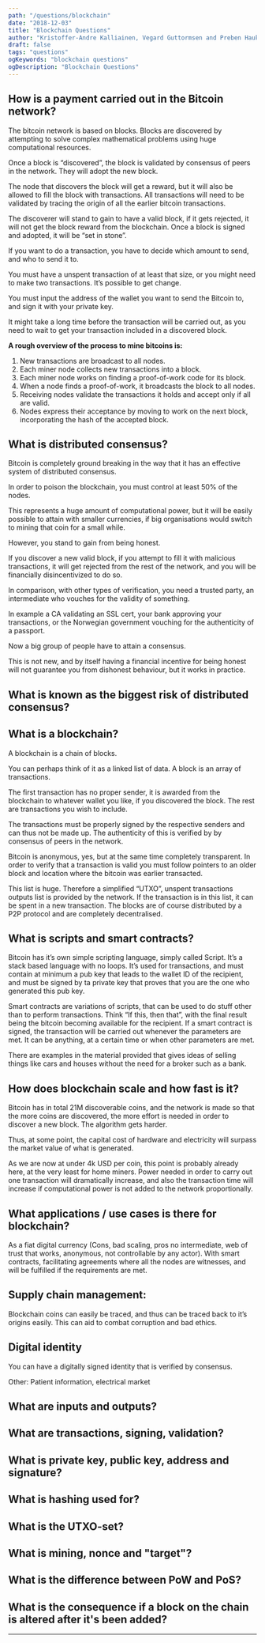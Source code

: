 ```yaml
---
path: "/questions/blockchain"
date: "2018-12-03"
title: "Blockchain Questions"
author: "Kristoffer-Andre Kalliainen, Vegard Guttormsen and Preben Haukebøe"
draft: false
tags: "questions"
ogKeywords: "blockchain questions"
ogDescription: "Blockchain Questions"
---
```


## How is a payment carried out in the Bitcoin network?

The bitcoin network is based on blocks. Blocks are discovered by attempting to solve complex mathematical problems using huge computational resources.

Once a block is “discovered”, the block is validated by consensus of peers in the network. They will adopt the new block.

The node that discovers the block will get a reward, but it will also be allowed to fill the block with transactions. All transactions will need to be validated by tracing the origin of all the earlier bitcoin transactions.

The discoverer will stand to gain to have a valid block, if it gets rejected, it will not get the block reward from the blockchain. Once a block is signed and adopted, it will be “set in stone”.

If you want to do a transaction, you have to decide which amount to
send, and who to send it to.

You must have a unspent transaction of at least that size, or you might need to make two transactions. It’s possible to get change.

You must input the address of the wallet you want to send the Bitcoin to, and sign it with your private key.

It might take a long time before the transaction will be carried out, as you need to wait to get your transaction included in a discovered block.

**A rough overview of the process to mine bitcoins is:**

1. New transactions are broadcast to all nodes.
2. Each miner node collects new transactions into a block.
3. Each miner node works on finding a proof-of-work code for its block.
4. When a node finds a proof-of-work, it broadcasts the block to all nodes.
5. Receiving nodes validate the transactions it holds and accept only if all are valid.
6. Nodes express their acceptance by moving to work on the next block, incorporating the hash of the accepted block.

## What is distributed consensus?

Bitcoin is completely ground breaking in the way that it has an effective system of distributed consensus.

In order to poison the blockchain, you must control at least 50% of the nodes.

This represents a huge amount of computational power, but it will be easily possible to attain with smaller currencies, if big organisations would switch to mining that coin for a small while.

However, you stand to gain from being honest.

If you discover a new valid block, if you attempt to fill it with malicious transactions, it will get rejected from the rest of the network, and you will be financially disincentivized to do so.

In comparison, with other types of verification, you need a trusted party, an intermediate who vouches for the validity of something.

In example a CA validating an SSL cert, your bank approving your transactions, or the Norwegian government vouching for the authenticity of a passport.

Now a big group of people have to attain a consensus.

This is not new, and by itself having a financial incentive for being honest will not guarantee you from dishonest behaviour, but it works in practice.

## What is known as the biggest risk of distributed consensus?

## What is a blockchain?

A blockchain is a chain of blocks.

You can perhaps think of it as a linked list of data.
A block is an array of transactions.

The first transaction has no proper sender, it is awarded from the blockchain to whatever wallet you like, if you discovered the block.
The rest are transactions you wish to include.

The transactions must be properly signed by the respective senders and can thus not be made up. The authenticity of this is verified by by consensus of peers in the network.

Bitcoin is anonymous, yes, but at the same time completely transparent. In order to verify that a transaction is valid you must follow pointers to an older block and location where the bitcoin was earlier transacted.

This list is huge. Therefore a simplified “UTXO”, unspent transactions outputs list is provided by the network. If the transaction is in this list, it can be spent in a new transaction.
The blocks are of course distributed by a P2P protocol and are completely decentralised.

## What is scripts and smart contracts?

Bitcoin has it’s own simple scripting language, simply called Script. It’s a stack based language with no loops.
It’s used for transactions, and must contain at minimum a pub key that leads to the wallet ID of the recipient,
and must be signed by ta private key that proves that you are the one who generated this pub key.

Smart contracts are variations of scripts, that can be used to do stuff other than to perform transactions.
Think “If this, then that”, with the final result being the bitcoin becoming available for the recipient.
If a smart contract is signed, the transaction will be carried out whenever the parameters are met. It can be anything, at a certain time or when other parameters are met.

There are examples in the material provided that gives ideas of selling things like cars and houses without the need for a broker such as a bank.

## How does blockchain scale and how fast is it?

Bitcoin has in total 21M discoverable coins, and the network is made so that the more coins are discovered, the more effort is needed in order to discover a new block. The algorithm gets harder.

Thus, at some point, the capital cost of hardware and electricity will surpass the market value of what is generated.

As we are now at under 4k USD per coin, this point is probably already here, at the very least for home miners.
Power needed in order to carry out one transaction will dramatically increase, and also the transaction time will increase if computational power is not added to the network proportionally.

## What applications / use cases is there for blockchain?

As a fiat digital currency (Cons, bad scaling, pros no intermediate, web of trust that works, anonymous, not controllable by any actor).
With smart contracts, facilitating agreements where all the nodes are witnesses, and will be fulfilled if the requirements are met.

## Supply chain management:

Blockchain coins can easily be traced, and thus can be traced back to it’s origins easily. This can aid to combat corruption and bad ethics.

## Digital identity

You can have a digitally signed identity that is verified by consensus.

Other: Patient information, electrical market

## What are inputs and outputs?

## What are transactions, signing, validation?

## What is private key, public key, address and signature?

## What is hashing used for?

## What is the UTXO-set?

## What is mining, nonce and "target"?

## What is the difference between PoW and PoS?

## What is the consequence if a block on the chain is altered after it's been added?

---
